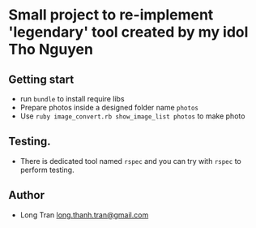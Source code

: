 # Small project to re-implement 'legendary' tool created by my idol Tho Nguyen

## Getting start
- run `bundle` to install require libs
- Prepare photos inside a designed folder name `photos`
- Use `ruby image_convert.rb show_image_list photos` to make photo

## Testing.
- There is dedicated tool named `rspec` and you can try with `rspec` to perform
  testing.

## Author
- Long Tran <long.thanh.tran@gmail.com>
